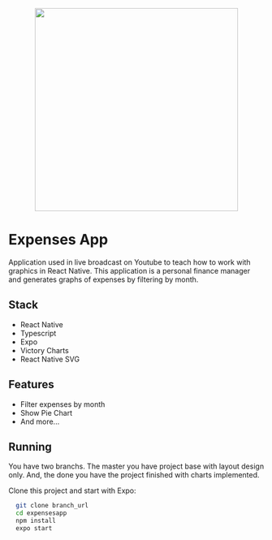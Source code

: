
<p align="center">
<img src=".github/cover.gif" height="400">
</p>


# Expenses App

Application used in live broadcast on Youtube to teach how to work with graphics in React Native. This application is a personal finance manager and generates graphs of expenses by filtering by month.

## Stack

- React Native
- Typescript
- Expo 
- Victory Charts
- React Native SVG


## Features

- Filter expenses by month
- Show Pie Chart
- And more...


## Running

You have two branchs. The master you have project base with layout design only. And, the done you have the project finished with charts implemented.

Clone this project and start with Expo: 
```bash
  git clone branch_url
  cd expensesapp
  npm install
  expo start
```
</div>
